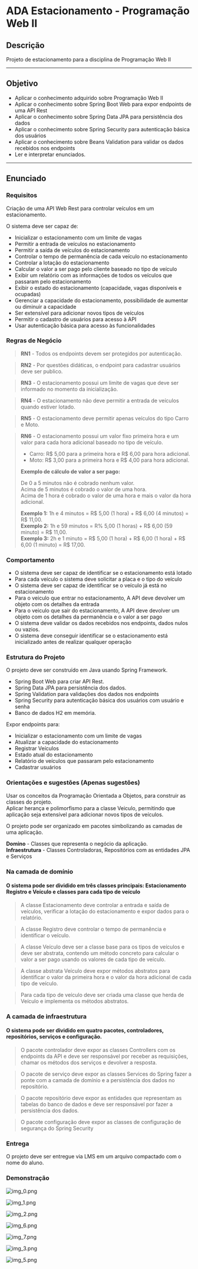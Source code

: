 # ADA Estacionamento - Programação Web II

## Descrição
Projeto de estacionamento para a disciplina de Programação Web II

---
## Objetivo

- Aplicar o conhecimento adquirido sobre Programação Web II
- Aplicar o conhecimento sobre Spring Boot Web para expor endpoints de uma API Rest
- Aplicar o conhecimento sobre Spring Data JPA para persistência dos dados
- Aplicar o conhecimento sobre Spring Security para autenticação básica dos usuários
- Aplicar o conhecimento sobre Beans Validation para validar os dados recebidos nos endpoints
- Ler e interpretar enunciados.

---
## Enunciado

### Requisitos
Criação de uma API Web Rest para controlar veículos em um estacionamento.

 O sistema deve ser capaz de:

  - Inicializar o estacionamento com um limite de vagas
  - Permitir a entrada de veículos no estacionamento
  - Permitir a saída de veículos do estacionamento
  - Controlar o tempo de permanência de cada veículo no estacionamento
  - Controlar a lotação do estacionamento
  - Calcular o valor a ser pago pelo cliente baseado no tipo de veículo
  - Exibir um relatório com as informações de todos os veículos que passaram pelo estacionamento
  - Exibir o estado do estacionamento (capacidade, vagas disponíveis e ocupadas)
  - Gerenciar a capacidade do estacionamento, possibilidade de aumentar ou diminuir a capacidade
  - Ser extensível para adicionar novos tipos de veículos
  - Permitir o cadastro de usuários para acesso à API
  - Usar autenticação básica para acesso às funcionalidades

### Regras de Negócio

> **RN1** - Todos os endpoints devem ser protegidos por autenticação.

> **RN2** - Por questões didáticas, o endpoint para cadastrar usuários deve ser publico.
 
> **RN3** - O estacionamento possui um limite de vagas que deve ser informado no momento da inicialização.

> **RN4** - O estacionamento não deve permitir a entrada de veículos quando estiver lotado.
 
> **RN5** - O estacionamento deve permitir apenas veículos do tipo Carro e Moto.

> **RN6** - O estacionamento possui um valor fixo primeira hora e um valor para cada hora adicional baseado no tipo de veículo.
> - Carro: R$ 5,00 para a primeira hora e R$ 6,00 para hora adicional.
> - Moto: R$ 3,00 para a primeira hora e R$ 4,00 para hora adicional.
>
> 
> **Exemplo de cálculo de valor a ser pago:**
>  
> De 0 a 5 minutos não é cobrado nenhum valor.  
> Acima de 5 minutos é cobrado o valor de uma hora.  
> Acima de 1 hora é cobrado o valor de uma hora e mais o valor da hora adicional.
> 
>  **Exemplo 1:** 1h e 4 minutos = R$ 5,00 (1 hora) + R$ 6,00 (4 minutos) = R$ 11,00.  
>  **Exemplo 2:** 1h e 59 minutos = R% 5,00 (1 horas) + R$ 6,00 (59 minuto) = R$ 11,00.  
>  **Exemplo 3:** 2h e 1 minuto = R$ 5,00 (1 hora) + R$ 6,00 (1 hora) + R$ 6,00 (1 minuto) = R$ 17,00.  
             
### Comportamento

  - O sistema deve ser capaz de identificar se o estacionamento está lotado
  - Para cada veículo o sistema deve solicitar a placa e o tipo do veículo
  - O sistema deve ser capaz de identificar se o veículo já está no estacionamento
  - Para o veiculo que entrar no estacionamento, A API deve devolver um objeto com os detalhes da entrada
  - Para o veiculo que sair do estacionamento, A API deve devolver um objeto com os detalhes da permanência e o valor a ser pago
  - O sistema deve validar os dados recebidos nos endpoints, dados nulos ou vazios.
  - O sistema deve conseguir identificar se o estacionamento está inicializado antes de realizar qualquer operação


### Estrutura do Projeto

  O projeto deve ser construído em Java usando Spring Framework.
  - Spring Boot Web para criar API Rest.
  - Spring Data JPA para persistência dos dados.
  - Spring Validation para validações dos dados nos endpoints
  - Spring Security para autenticação básica dos usuários com usuário e senha
  - Banco de dados H2 em memória.

  Expor endpoints para:

  - Inicializar o estacionamento com um limite de vagas
  - Atualizar a capacidade do estacionamento
  - Registrar Veículos
  - Estado atual do estacionamento
  - Relatório de veículos que passaram pelo estacionamento
  - Cadastrar usuários


### Orientações e sugestões (Apenas sugestões)

  Usar os conceitos da Programação Orientada a Objetos, para construir as classes do projeto.  
  Aplicar herança e polimorfismo para a classe Veiculo, permitindo que aplicação seja extensível para adicionar novos tipos de veículos.

  O projeto pode ser organizado em pacotes simbolizando as camadas de uma aplicação.  

  **Domino** - Classes que representa o negócio da aplicação.  
  **Infraestrutura** - Classes Controladoras, Repositórios com as entidades JPA e Serviços

### Na camada de domínio
#### O sistema pode ser dividido em três classes principais: Estacionamento Registro e Veículo e classes para cada tipo de veículo  
  > A classe Estacionamento deve controlar a entrada e saída de veículos, verificar a lotação do estacionamento e expor dados para o relatório.
  
  > A classe Registro deve controlar o tempo de permanência e identificar o veículo.
  
  > A classe Veículo deve ser a classe base para os tipos de veículos e deve ser abstrata, contendo um método concreto para calcular o valor a ser pago usando os valores de cada tipo de veículo.
  
  > A classe abstrata Veículo deve expor métodos abstratos para identificar o valor da primeira hora e o valor da hora adicional de cada tipo de veículo.  
  
  > Para cada tipo de veículo deve ser criada uma classe que herda de Veículo e implementa os métodos abstratos.  

### A camada de infraestrutura 
#### O sistema pode ser dividido em quatro pacotes, controladores, repositórios, serviços e configuração.
  > O pacote controlador deve expor as classes Controllers com os endpoints da API e deve ser responsável por receber as requisições, chamar os métodos dos serviços e devolver a resposta.
   
  > O pacote de serviço deve expor as classes Services do Spring fazer a ponte com a camada de domínio e a persistência dos dados no repositório.
   
  > O pacote repositório deve expor as entidades que representam as tabelas do banco de dados e deve ser responsável por fazer a persistência dos dados.

  > O pacote configuração deve expor as classes de configuração de segurança do Spring Security

  
### Entrega
O projeto deve ser entregue via LMS em um arquivo compactado com o nome do aluno.

### Demonstração

![img_0.png](images/img_0.png)

![img_1.png](images/img_1.png)

![img_2.png](images/img_2.png)

![img_6.png](images/img_6.png)

![img_7.png](images/img_7.png)

![img_3.png](images/img_3.png)

![img_5.png](images/img_5.png)
